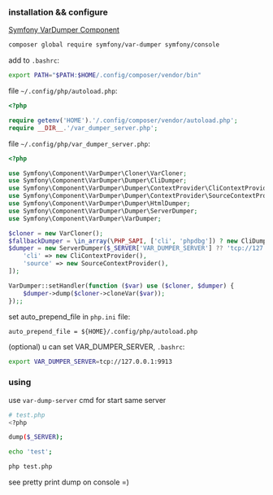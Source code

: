 ### installation && configure

[Symfony VarDumper Component](https://symfony.com/doc/current/components/var_dumper.html)

```bash
composer global require symfony/var-dumper symfony/console
```

add to `.bashrc`:

```bash
export PATH="$PATH:$HOME/.config/composer/vendor/bin"
```

file `~/.config/php/autoload.php`:

```php
<?php

require getenv('HOME').'/.config/composer/vendor/autoload.php';
require __DIR__.'/var_dumper_server.php';
```

file `~/.config/php/var_dumper_server.php`:

```php
<?php

use Symfony\Component\VarDumper\Cloner\VarCloner;
use Symfony\Component\VarDumper\Dumper\CliDumper;
use Symfony\Component\VarDumper\Dumper\ContextProvider\CliContextProvider;
use Symfony\Component\VarDumper\Dumper\ContextProvider\SourceContextProvider;
use Symfony\Component\VarDumper\Dumper\HtmlDumper;
use Symfony\Component\VarDumper\Dumper\ServerDumper;
use Symfony\Component\VarDumper\VarDumper;

$cloner = new VarCloner();
$fallbackDumper = \in_array(\PHP_SAPI, ['cli', 'phpdbg']) ? new CliDumper() : new HtmlDumper();
$dumper = new ServerDumper($_SERVER['VAR_DUMPER_SERVER'] ?? 'tcp://127.0.0.1:9912', $fallbackDumper, [
    'cli' => new CliContextProvider(),
    'source' => new SourceContextProvider(),
]);

VarDumper::setHandler(function ($var) use ($cloner, $dumper) {
    $dumper->dump($cloner->cloneVar($var));
});;
```

set auto_prepend_file in `php.ini` file:

```
auto_prepend_file = ${HOME}/.config/php/autoload.php
```

(optional) u can set VAR_DUMPER_SERVER, `.bashrc`:

```bash
export VAR_DUMPER_SERVER=tcp://127.0.0.1:9913
```

### using

use `var-dump-server` cmd for start same server

```bash
# test.php
<?php

dump($_SERVER);

echo 'test';
```

```bash
php test.php
```

see pretty print dump on console =)
